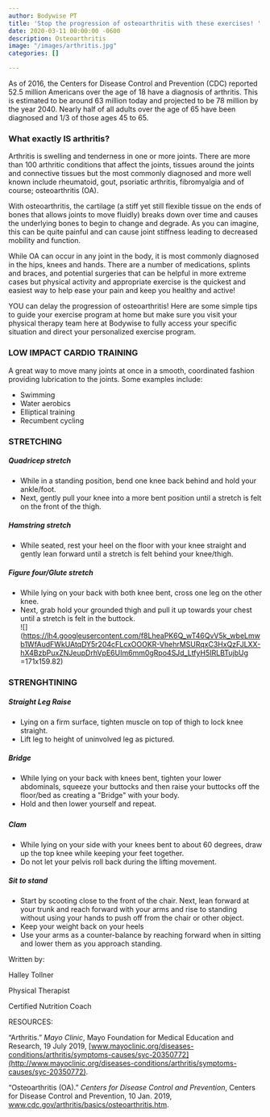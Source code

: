 ```yaml
---
author: Bodywise PT
title: 'Stop the progression of osteoarthritis with these exercises! '
date: 2020-03-11 00:00:00 -0600
description: Osteoarthritis
image: "/images/arthritis.jpg"
categories: []

---
```

As of 2016, the Centers for Disease Control and Prevention (CDC) reported 52.5 million Americans over the age of 18 have a diagnosis of arthritis. This is estimated to be around 63 million today and projected to be 78 million by the year 2040. Nearly half of all adults over the age of 65 have been diagnosed and 1/3 of those ages 45 to 65.

### What exactly IS arthritis?

Arthritis is swelling and tenderness in one or more joints. There are more than 100 arthritic conditions that affect the joints, tissues around the joints and connective tissues but the most commonly diagnosed and more well known include rheumatoid, gout, psoriatic arthritis, fibromyalgia and of course; osteoarthritis (OA).

With osteoarthritis, the cartilage (a stiff yet still flexible tissue on the ends of bones that allows joints to move fluidly) breaks down over time and causes the underlying bones to begin to change and degrade. As you can imagine, this can be quite painful and can cause joint stiffness leading to decreased mobility and function.

While OA can occur in any joint in the body, it is most commonly diagnosed in the hips, knees and hands. There are a number of medications, splints and braces, and potential surgeries that can be helpful in more extreme cases but physical activity and appropriate exercise is the quickest and easiest way to help ease your pain and keep you healthy and active!

YOU can delay the progression of osteoarthritis! Here are some simple tips to guide your exercise program at home but make sure you visit your physical therapy team here at Bodywise to fully access your specific situation and direct your personalized exercise program.

### **LOW IMPACT CARDIO TRAINING**

A great way to move many joints at once in a smooth, coordinated fashion providing lubrication to the joints. Some examples include:

* Swimming
* Water aerobics
* Elliptical training
* Recumbent cycling

### **STRETCHING**

##### Quadricep stretch

* While in a standing position, bend one knee back behind and hold your ankle/foot.
* Next, gently pull your knee into a more bent position until a stretch is felt on the front of the thigh.

##### **Hamstring stretch**

* While seated, rest your heel on the floor with your knee straight and gently lean forward until a stretch is felt behind your knee/thigh.

##### **Figure four/Glute stretch**

* While lying on your back with both knee bent, cross one leg on the other knee.
* Next, grab hold your grounded thigh and pull it up towards your chest until a stretch is felt in the buttock.  
  !\[\](https://lh4.googleusercontent.com/f8LheaPK6Q_wT46QvV5k_wbeLmwb1WfAudFWkUAtqDY5r204cFLcxOOOKR-VhehrMSURqxC3HxQzFJLXX-hX4BzbPuxZNJeupDrhVpE6UIm6mm0gRpo4SJd_LtfyH5IRLBTujbUg =171x159.82)

### STRENGHTINING

##### **Straight Leg Raise**

* Lying on a firm surface, tighten muscle on top of thigh to lock knee straight.
* Lift leg to height of uninvolved leg as pictured.

##### Bridge

* While lying on your back with knees bent, tighten your lower abdominals, squeeze your buttocks and then raise your buttocks off the floor/bed as creating a "Bridge" with your body.
* Hold and then lower yourself and repeat.

##### 

##### Clam

* While lying on your side with your knees bent to about 60 degrees, draw up the top knee while keeping your feet together.
* Do not let your pelvis roll back during the lifting movement.

##### Sit to stand

* Start by scooting close to the front of the chair. Next, lean forward at your trunk and reach forward with your arms and rise to standing without using your hands to push off from the chair or other object.
* Keep your weight back on your heels
* Use your arms as a counter-balance by reaching forward when in sitting and lower them as you approach standing.

Written by:

Halley Tollner

Physical Therapist

Certified Nutrition Coach

RESOURCES:

“Arthritis.” _Mayo Clinic_, Mayo Foundation for Medical Education and Research, 19 July 2019, [www.mayoclinic.org/diseases-conditions/arthritis/symptoms-causes/syc-20350772](http://www.mayoclinic.org/diseases-conditions/arthritis/symptoms-causes/syc-20350772).

“Osteoarthritis (OA).” _Centers for Disease Control and Prevention_, Centers for Disease Control and Prevention, 10 Jan. 2019, www.cdc.gov/arthritis/basics/osteoarthritis.htm.